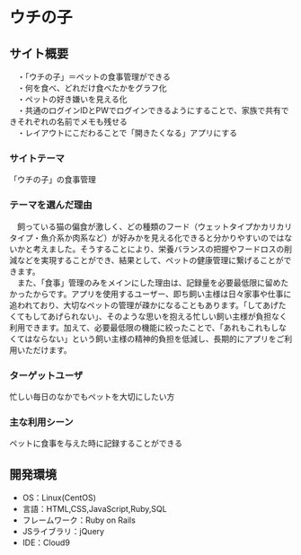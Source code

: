 
<h1>ウチの子</h1>

## サイト概要
　・「ウチの子」＝ペットの食事管理ができる<br>
　・何を食べ、どれだけ食べたかをグラフ化<br>
　・ペットの好き嫌いを見える化<br>
　・共通のログインIDとPWでログインできるようにすることで、家族で共有できそれぞれの名前でメモも残せる<br>
　・レイアウトにこだわることで「開きたくなる」アプリにする

### サイトテーマ
「ウチの子」の食事管理

### テーマを選んだ理由
　飼っている猫の偏食が激しく、どの種類のフード（ウェットタイプかカリカリタイプ・魚介系か肉系など）が好みかを見える化できると分かりやすいのではないかと考えました。そうすることにより、栄養バランスの把握やフードロスの削減などを実現することができ、結果として、ペットの健康管理に繋げることができます。<br>
　また、「食事」管理のみをメインにした理由は、記録量を必要最低限に留めたかったからです。アプリを使用するユーザー、即ち飼い主様は日々家事や仕事に追われており、大切なペットの管理が疎かになることもあります。「してあげたくてもしてあげられない」、そのような思いを抱える忙しい飼い主様が負担なく利用できます。加えて、必要最低限の機能に絞ったことで、「あれもこれもしなくてはならない」という飼い主様の精神的負担を低減し、長期的にアプリをご利用いただけます。
 
### ターゲットユーザ
忙しい毎日のなかでもペットを大切にしたい方

### 主な利用シーン
ペットに食事を与えた時に記録することができる

## 開発環境
- OS：Linux(CentOS)
- 言語：HTML,CSS,JavaScript,Ruby,SQL
- フレームワーク：Ruby on Rails
- JSライブラリ：jQuery
- IDE：Cloud9
